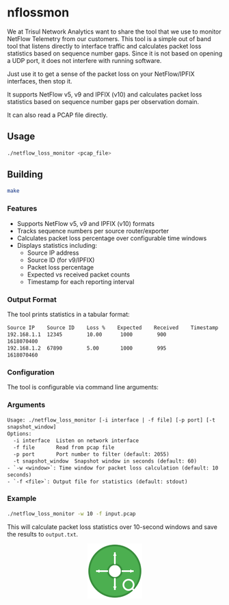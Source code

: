 # nflossmon

We at Trisul Network Analytics want to share the tool that we use to monitor NetFlow Telemetry from our customers. This tool is a simple out of band tool that listens directly to interface traffic and calculates packet loss statistics based on sequence number gaps. Since it is not based on opening a UDP port, it does not interfere with running software. 

Just use it to get a sense of the packet loss on your NetFlow/IPFIX interfaces, then stop it. 


It supports NetFlow v5, v9 and IPFIX (v10)  and calculates packet loss statistics based on sequence number gaps per observation domain. 

It can also read a PCAP file directly. 


## Usage

```bash
./netflow_loss_monitor <pcap_file>
```

## Building

```bash
make
```

### Features

- Supports NetFlow v5, v9 and IPFIX (v10) formats
- Tracks sequence numbers per source router/exporter
- Calculates packet loss percentage over configurable time windows
- Displays statistics including:
  - Source IP address
  - Source ID (for v9/IPFIX)
  - Packet loss percentage
  - Expected vs received packet counts
  - Timestamp for each reporting interval

### Output Format

The tool prints statistics in a tabular format:

```
Source IP    Source ID    Loss %    Expected    Received    Timestamp
192.168.1.1  12345        10.00      1000        900         1618070400
192.168.1.2  67890        5.00       1000        995         1618070460
```

### Configuration

The tool is configurable via command line arguments:


### Arguments

```
Usage: ./netflow_loss_monitor [-i interface | -f file] [-p port] [-t snapshot_window]
Options:
  -i interface  Listen on network interface
  -f file       Read from pcap file
  -p port       Port number to filter (default: 2055)
  -t snapshot_window  Snapshot window in seconds (default: 60)
- `-w <window>`: Time window for packet loss calculation (default: 10 seconds)
- `-f <file>`: Output file for statistics (default: stdout)
```

### Example

```bash
./netflow_loss_monitor -w 10 -f input.pcap
```

This will calculate packet loss statistics over 10-second windows and save the results to `output.txt`.

<p align="center">
  <img src="icon.svg" width="128" height="128" alt="NetFlow Loss Monitor Icon">
</p>

